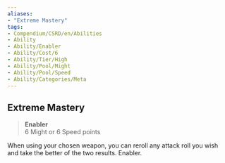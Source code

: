 ```yaml
---
aliases:
- "Extreme Mastery"
tags:
- Compendium/CSRD/en/Abilities
- Ability
- Ability/Enabler
- Ability/Cost/6
- Ability/Tier/High
- Ability/Pool/Might
- Ability/Pool/Speed
- Ability/Categories/Meta
---
```


  
## Extreme Mastery  
>**Enabler**  
>6 Might or 6 Speed points
  
When using your chosen weapon, you can reroll any attack roll you wish and take the better of the two results. Enabler.
